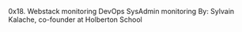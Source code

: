 0x18. Webstack monitoring
DevOps
SysAdmin
monitoring
 By: Sylvain Kalache, co-founder at Holberton School
